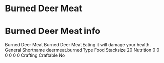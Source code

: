 # Burned Deer Meat


# Burned Deer Meat info

Burned Deer Meat
Burned Deer Meat Eating it will damage your health.
General
Shortname
deermeat.burned
Type
Food
Stacksize
20
Nutrition
 0
 0
 0
 0
 0
 0
Crafting
Craftable
No
